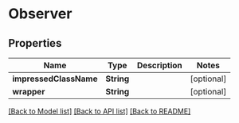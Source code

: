 # Observer

## Properties
Name | Type | Description | Notes
------------ | ------------- | ------------- | -------------
**impressedClassName** | **String** |  | [optional] 
**wrapper** | **String** |  | [optional] 

[[Back to Model list]](../README.md#documentation-for-models) [[Back to API list]](../README.md#documentation-for-api-endpoints) [[Back to README]](../README.md)


